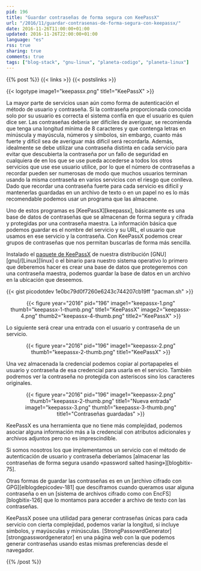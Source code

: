 ```yaml
---
pid: 196
title: "Guardar contraseñas de forma segura con KeePassX"
url: "/2016/11/guardar-contrasenas-de-forma-segura-con-keepassx/"
date: 2016-11-26T11:00:00+01:00
updated: 2016-11-26T22:00:00+01:00
language: "es"
rss: true
sharing: true
comments: true
tags: ["blog-stack", "gnu-linux", "planeta-codigo", "planeta-linux"]
---
```


{{% post %}}
{{< links >}}
{{< postslinks >}}

{{< logotype image1="keepassx.png" title1="KeePassX" >}}

La mayor parte de servicios usan aún como forma de autenticación el método de usuario y contraseña. Si la contraseña proporcionada conocida solo por su usuario es correcta el sistema confía en que el usuario es quien dice ser. Las contraseñas debería ser difíciles de averiguar, se recomienda que tenga una longitud mínima de 8 caracteres y que contenga letras en minúscula y mayúscula, números y símbolos, sin embargo, cuanto más fuerte y difícil sea de averiguar más difícil será recordarla. Además, idealmente se debe utilizar una contraseña distinta en cada servicio para evitar que descubierta la contraseña por un fallo de seguridad en cualquiera de en los que se use pueda accederse a todos los otros servicios que use ese usuario utilice, por lo que el número de contraseñas a recordar pueden ser numerosas de modo que muchos usuarios terminan usando la misma contraseña en varios servicios con el riesgo que conlleva. Dado que recordar una contraseña fuerte para cada servicio es difícil y mantenerlas guardadas en un archivo de texto o en un papel no es lo más recomendable podemos usar un programa que las almacene.

Uno de estos programas es [KeePassX][keepassx], básicamente es una base de datos de contraseñas que se almacenan de forma segura y cifrada y protegidas por una contraseña maestra. La información básica que podemos guardar es el nombre del servicio y su URL, el usuario que usamos en ese servicio y la contraseña. Con KeePassX podemos crear grupos de contraseñas que nos permitan buscarlas de forma más sencilla.

Instalado el [paquete de KeePassX](https://www.archlinux.org/packages/community/x86_64/keepassx2/) de nuestra distribución [GNU][gnu]/[Linux][linux] o el binario para nuestro sistema operativo lo primero que deberemos hacer es crear una base de datos que protegeremos con una contraseña maestra, podemos guardar la base de datos en un archivo en la ubicación que deseemos.

{{< gist picodotdev 1e0bc79d0f7260e6243c744207cb19ff "pacman.sh" >}}

<div class="media" style="text-align: center;">
    {{< figure year="2016" pid="196"
        image1="keepassx-1.png" thumb1="keepassx-1-thumb.png" title1="KeePassX"
        image2="keepassx-4.png" thumb2="keepassx-4-thumb.png" title2="KeePassX" >}}
</div>

Lo siguiente será crear una entrada con el usuario y contraseña de un servicio.

<div class="media" style="text-align: center;">
    {{< figure year="2016" pid="196"
        image1="keepassx-2.png" thumb1="keepassx-2-thumb.png" title1="KeePassX" >}}
</div>

Una vez almacenada la credencial podemos copiar al portapapeles el usuario y contraseña de esa credencial para usarla en el servicio. También podremos ver la contraseña no protegida con asteriscos sino los caracteres originales.

<div class="media" style="text-align: center;">
    {{< figure year="2016" pid="196"
        image1="keepassx-2.png" thumb1="keepassx-2-thumb.png" title1="Nueva entrada"
        image1="keepassx-3.png" thumb1="keepassx-3-thumb.png" title1="Contraseñas guardadas" >}}
</div>

KeePassX es una herramienta que no tiene más complejidad, podemos asociar alguna información más a la credencial con atributos adicionales y archivos adjuntos pero no es imprescindible.

Si somos nosotros los que implementamos un servicio con el método de autenticación de usuario y contraseña deberíamos [almacenar las contraseñas de forma segura usando «password salted hasing»][blogbitix-75].

Otras formas de guardar las contraseñas es en un [archivo cifrado con GPG][elblogdepicodev-181] que desciframos cuando queramos usar alguna contraseña o en un [sistema de archivos cifrado como con EncFS][blogbitix-126] que lo montamos para acceder a archivo de texto con las contraseñas.

KeePassX posee una utilidad para generar contraseñas únicas para cada servicio con cierta complejidad, podemos variar la longitud, si incluye símbolos, y mayúsculas y minúsculas. [StrongPassowrdGenerator][strongpasswordgenerator] en una página web con la que podemos generar contraseñas usando estas mismas preferencias desde el navegador.

{{% /post %}}
